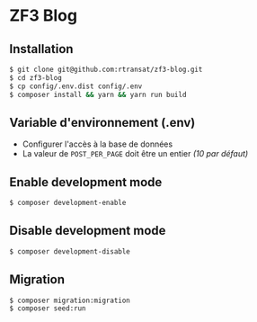 # ZF3 Blog

## Installation

```bash
$ git clone git@github.com:rtransat/zf3-blog.git
$ cd zf3-blog
$ cp config/.env.dist config/.env
$ composer install && yarn && yarn run build
```

## Variable d'environnement (.env)
- Configurer l'accès à la base de données
- La valeur de `POST_PER_PAGE` doit être un entier *(10 par défaut)*

## Enable development mode
```bash
$ composer development-enable
```

## Disable development mode
```bash
$ composer development-disable
```

## Migration
```bash
$ composer migration:migration
$ composer seed:run
```